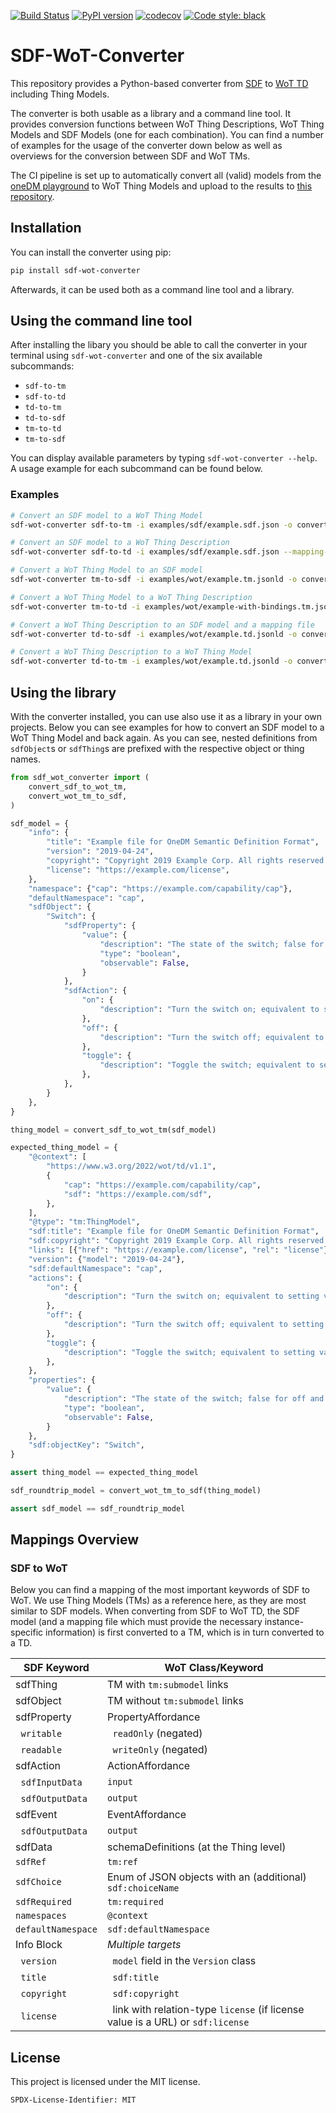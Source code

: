 [![Build Status](https://github.com/JKRhb/sdf-wot-converter-py/actions/workflows/build_status.yml/badge.svg)](https://github.com/JKRhb/sdf-wot-converter-py/actions/workflows/build_status.yml)
[![PyPI version](https://badge.fury.io/py/sdf-wot-converter.svg)](https://badge.fury.io/py/sdf-wot-converter)
[![codecov](https://codecov.io/gh/JKRhb/sdf-wot-converter-py/branch/main/graph/badge.svg?token=AWAN1GHKD8)](https://codecov.io/gh/JKRhb/sdf-wot-converter-py)
[![Code style: black](https://img.shields.io/badge/code%20style-black-000000.svg)](https://github.com/psf/black)

# SDF-WoT-Converter

This repository provides a Python-based converter from [SDF](https://datatracker.ietf.org/doc/html/draft-ietf-asdf-sdf-05) to [WoT TD](https://www.w3.org/TR/wot-thing-description/) including Thing Models.

The converter is both usable as a library and a command line tool. It provides
conversion functions between WoT Thing Descriptions, WoT Thing Models and SDF
Models (one for each combination). You can find a number of examples for the
usage of the converter down below as well as overviews for the conversion
between SDF and WoT TMs.

The CI pipeline is set up to automatically convert all (valid) models from the [oneDM playground](https://github.com/one-data-model/playground) to WoT Thing Models and upload to the results to [this repository](https://github.com/JKRhb/onedm-playground-wot-tm).

## Installation

You can install the converter using pip:

```sh
pip install sdf-wot-converter
```

Afterwards, it can be used both as a command line tool and a library.

## Using the command line tool

After installing the libary you should be able to call the converter in your terminal using `sdf-wot-converter` and one of the six available subcommands:

-   `sdf-to-tm`
-   `sdf-to-td`
-   `td-to-tm`
-   `td-to-sdf`
-   `tm-to-td`
-   `tm-to-sdf`

You can display available parameters by typing `sdf-wot-converter --help`.
A usage example for each subcommand can be found below.

### Examples

```bash
# Convert an SDF model to a WoT Thing Model
sdf-wot-converter sdf-to-tm -i examples/sdf/example.sdf.json -o converted-example.tm.jsonld

# Convert an SDF model to a WoT Thing Description
sdf-wot-converter sdf-to-td -i examples/sdf/example.sdf.json --mapping-files examples/sdf/example.sdf-mapping.json -o converted-example.td.jsonld

# Convert a WoT Thing Model to an SDF model
sdf-wot-converter tm-to-sdf -i examples/wot/example.tm.jsonld -o converted-example.sdf.json

# Convert a WoT Thing Model to a WoT Thing Description
sdf-wot-converter tm-to-td -i examples/wot/example-with-bindings.tm.jsonld -o converted-example.td.jsonld

# Convert a WoT Thing Description to an SDF model and a mapping file
sdf-wot-converter td-to-sdf -i examples/wot/example.td.jsonld -o converted-example.sdf.json --mapping-file-output converted-example.sdf-mapping.json

# Convert a WoT Thing Description to a WoT Thing Model
sdf-wot-converter td-to-tm -i examples/wot/example.td.jsonld -o converted-example.tm.jsonld
```

## Using the library

With the converter installed, you can use also use it as a library in your own projects. Below you can see examples for how to convert an SDF model to a WoT Thing Model and back again. As you can see, nested definitions from `sdfObject`s or `sdfThing`s are prefixed with the respective object or thing names.

```python
from sdf_wot_converter import (
    convert_sdf_to_wot_tm,
    convert_wot_tm_to_sdf,
)

sdf_model = {
    "info": {
        "title": "Example file for OneDM Semantic Definition Format",
        "version": "2019-04-24",
        "copyright": "Copyright 2019 Example Corp. All rights reserved.",
        "license": "https://example.com/license",
    },
    "namespace": {"cap": "https://example.com/capability/cap"},
    "defaultNamespace": "cap",
    "sdfObject": {
        "Switch": {
            "sdfProperty": {
                "value": {
                    "description": "The state of the switch; false for off and true for on.",
                    "type": "boolean",
                    "observable": False,
                }
            },
            "sdfAction": {
                "on": {
                    "description": "Turn the switch on; equivalent to setting value to true."
                },
                "off": {
                    "description": "Turn the switch off; equivalent to setting value to false."
                },
                "toggle": {
                    "description": "Toggle the switch; equivalent to setting value to its complement."
                },
            },
        }
    },
}

thing_model = convert_sdf_to_wot_tm(sdf_model)

expected_thing_model = {
    "@context": [
        "https://www.w3.org/2022/wot/td/v1.1",
        {
            "cap": "https://example.com/capability/cap",
            "sdf": "https://example.com/sdf",
        },
    ],
    "@type": "tm:ThingModel",
    "sdf:title": "Example file for OneDM Semantic Definition Format",
    "sdf:copyright": "Copyright 2019 Example Corp. All rights reserved.",
    "links": [{"href": "https://example.com/license", "rel": "license"}],
    "version": {"model": "2019-04-24"},
    "sdf:defaultNamespace": "cap",
    "actions": {
        "on": {
            "description": "Turn the switch on; equivalent to setting value to true.",
        },
        "off": {
            "description": "Turn the switch off; equivalent to setting value to false.",
        },
        "toggle": {
            "description": "Toggle the switch; equivalent to setting value to its complement.",
        },
    },
    "properties": {
        "value": {
            "description": "The state of the switch; false for off and true for on.",
            "type": "boolean",
            "observable": False,
        }
    },
    "sdf:objectKey": "Switch",
}

assert thing_model == expected_thing_model

sdf_roundtrip_model = convert_wot_tm_to_sdf(thing_model)

assert sdf_model == sdf_roundtrip_model
```

## Mappings Overview

### SDF to WoT

Below you can find a mapping of the most important keywords of SDF to WoT.
We use Thing Models (TMs) as a reference here, as they are most similar to SDF
models.
When converting from SDF to WoT TD, the SDF model (and a mapping file which must
provide the necessary instance-specific information) is first converted to a TM,
which is in turn converted to a TD.

| SDF Keyword                 | WoT Class/Keyword                                                                          |
| --------------------------- | ------------------------------------------------------------------------------------------ |
| sdfThing                    | TM with `tm:submodel` links                                                                |
| sdfObject                   | TM without `tm:submodel` links                                                             |
| sdfProperty                 | PropertyAffordance                                                                         |
| &nbsp;&nbsp;`writable`      | &nbsp;&nbsp;`readOnly` (negated)                                                           |
| &nbsp;&nbsp;`readable`      | &nbsp;&nbsp;`writeOnly` (negated)                                                          |
| sdfAction                   | ActionAffordance                                                                           |
| &nbsp;&nbsp;`sdfInputData`  | `input`                                                                                    |
| &nbsp;&nbsp;`sdfOutputData` | `output`                                                                                   |
| sdfEvent                    | EventAffordance                                                                            |
| &nbsp;&nbsp;`sdfOutputData` | `output`                                                                                   |
| sdfData                     | schemaDefinitions (at the Thing level)                                                     |
| `sdfRef`                    | `tm:ref`                                                                                   |
| `sdfChoice`                 | Enum of JSON objects with an (additional) `sdf:choiceName`                                 |
| `sdfRequired`               | `tm:required`                                                                              |
| `namespaces`                | `@context`                                                                                 |
| `defaultNamespace`          | `sdf:defaultNamespace`                                                                     |
| Info Block                  | _Multiple targets_                                                                         |
| &nbsp;&nbsp;`version`       | &nbsp;&nbsp;`model` field in the `Version` class                                           |
| &nbsp;&nbsp;`title`         | &nbsp;&nbsp;`sdf:title`                                                                    |
| &nbsp;&nbsp;`copyright`     | &nbsp;&nbsp;`sdf:copyright`                                                                |
| &nbsp;&nbsp;`license`       | &nbsp;&nbsp;link with relation-type `license` (if license value is a URL) or `sdf:license` |

## License

This project is licensed under the MIT license.

```
SPDX-License-Identifier: MIT
```
